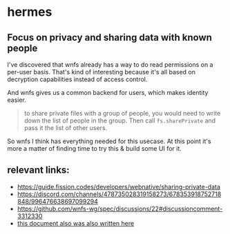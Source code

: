 # hermes

## Focus on privacy and sharing data with known people

I've discovered that wnfs already has a way to do read permissions on a per-user basis. That's kind of interesting because it's all based on decryption capabilities instead of access control.

And wnfs gives us a common backend for users, which makes identity easier.

> to share private files with a group of people, you would need to write down the list of people in the group. Then call `fs.sharePrivate` and pass it the list of other users.

So wnfs I think has everything needed for this usecase. At this point it's more a matter of finding time to try this & build some UI for it.

## relevant links:

* https://guide.fission.codes/developers/webnative/sharing-private-data
* https://discord.com/channels/478735028319158273/678353918752718848/996476638697099294
* https://github.com/wnfs-wg/spec/discussions/22#discussioncomment-3312330
* [this document also was also written here](https://github.com/nichoth/ssc-server/blob/main/version-two.md)
